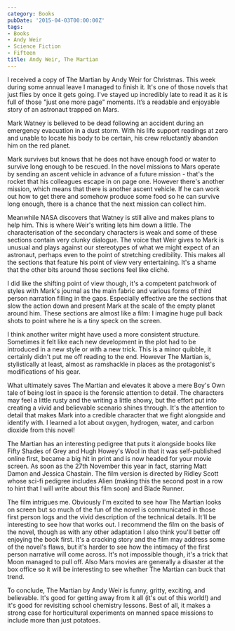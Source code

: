 ```yaml
---
category: Books
pubDate: '2015-04-03T00:00:00Z'
tags:
- Books
- Andy Weir
- Science Fiction
- Fifteen
title: Andy Weir, The Martian
---
```

I received a copy of The Martian by Andy Weir for Christmas. This week during some annual leave I managed to finish it. It's one of those novels that just flies by once it gets going. I've stayed up incredibly late to read it as it is full of those "just one more page" moments. It’s a readable and enjoyable story of an astronaut trapped on Mars.

Mark Watney is believed to be dead following an accident during an emergency evacuation in a dust storm. With his life support readings at zero and unable to locate his body to be certain, his crew reluctantly abandon him on the red planet.

Mark survives but knows that he does not have enough food or water to survive long enough to be rescued. In the novel missions to Mars operate by sending an ascent vehicle in advance of a future mission - that's the rocket that his colleagues escape in on page one. However there's another mission, which means that there is another ascent vehicle. If he can work out how to get there and somehow produce some food so he can survive long enough, there is a chance that the next mission can collect him.

Meanwhile NASA discovers that Watney is still alive and makes plans to help him. This is where Weir's writing lets him down a little. The characterisation of the secondary characters is weak and some of these sections contain very clunky dialogue. The voice that Weir gives to Mark is unusual and plays against our stereotypes of what we might expect of an astronaut, perhaps even to the point of stretching credibility. This makes all the sections that feature his point of view very entertaining. It's a shame that the other bits around those sections feel like cliché.

I did like the shifting point of view though, it's a competent patchwork of styles with Mark's journal as the main fabric and various forms of third person narration filling in the gaps. Especially effective are the sections that slow the action down and present Mark at the scale of the empty planet around him. These sections are almost like a film: I imagine huge pull back shots to point where he is a tiny speck on the screen.

I think another writer might have used a more consistent structure. Sometimes it felt like each new development in the plot had to be introduced in a new style or with a new trick. This is a minor quibble, it certainly didn't put me off reading to the end. However The Martian is, stylistically at least, almost as ramshackle in places as the protagonist's modifications of his gear.

What ultimately saves The Martian and elevates it above a mere Boy's Own tale of being lost in space is the forensic attention to detail. The characters may feel a little rusty and the writing a little showy, but the effort put into creating a vivid and believable scenario shines through. It's the attention to detail that makes Mark into a credible character that we fight alongside and identify with. I learned a lot about oxygen, hydrogen, water, and carbon dioxide from this novel!

The Martian has an interesting pedigree that puts it alongside books like Fifty Shades of Grey and Hugh Howey's Wool in that it was self-published online first, became a big hit in print and is now headed for your movie screen. As soon as the 27th November this year in fact, starring Matt Damon and Jessica Chastain. The film version is directed by Ridley Scott whose sci-fi pedigree includes Alien (making this the second post in a row to hint that I will write about this film soon) and Blade Runner.

The film intrigues me. Obviously I'm excited to see how The Martian looks on screen but so much of the fun of the novel is communicated in those first person logs and the vivid description of the technical details. It'll be interesting to see how that works out. I recommend the film on the basis of the novel, though as with any other adaptation I also think you'll better off enjoying the book first. It's a cracking story and the film may address some of the novel's flaws, but it's harder to see how the intimacy of the first person narrative will come across. It's not impossible though, it's a trick that Moon managed to pull off. Also Mars movies are generally a disaster at the box office so it will be interesting to see whether The Martian can buck that trend.

To conclude, The Martian by Andy Weir is funny, gritty, exciting, and believable. It's good for getting away from it all (it's out of this world!) and it's good for revisiting school chemistry lessons. Best of all, it makes a strong case for horticultural experiments on manned space missions to include more than just potatoes.